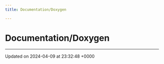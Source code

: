 ```yaml
---
title: Documentation/Doxygen

---
```


# Documentation/Doxygen








-------------------------------

Updated on 2024-04-09 at 23:32:48 +0000
